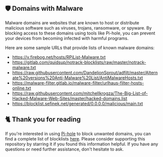 ## 🛡️ Domains with Malware
Malware domains are websites that are known to host or distribute malicious software such as viruses, trojans, ransomware, or spyware.
By blocking access to these domains using tools like Pi-hole, you can prevent your devices from becoming infected with harmful programs.

Here are some sample URLs that provide lists of known malware domains:
- https://v.firebog.net/hosts/RPiList-Malware.txt
- https://gitlab.com/quidsup/notrack-blocklists/raw/master/notrack-malware.txt
- https://raw.githubusercontent.com/DandelionSprout/adfilt/master/Alternate%20versions%20Anti-Malware%20List/AntiMalwareHosts.txt
- https://malware-filter.gitlab.io/malware-filter/urlhaus-filter-hosts-online.txt
- https://raw.githubusercontent.com/mitchellkrogza/The-Big-List-of-Hacked-Malware-Web-Sites/master/hacked-domains.list
- https://blocklist.sefinek.net/generated/0.0.0.0/malicious/main.txt

## 🐈 Thank you for reading
If you're interested in using [Pi-hole](../What%20is%20Pi-hole.md) to block unwanted domains, you can find a complete list of blocklists [here](../../lists/md/PiHole.md).
Please consider supporting this repository by starring it if you found this information helpful.
If you have any questions or need further assistance, don't hesitate to ask.